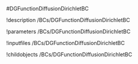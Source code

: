 <!-- MOOSE Object Documentation Stub: Remove this when content is added. -->
#DGFunctionDiffusionDirichletBC

!description /BCs/DGFunctionDiffusionDirichletBC

!parameters /BCs/DGFunctionDiffusionDirichletBC

!inputfiles /BCs/DGFunctionDiffusionDirichletBC

!childobjects /BCs/DGFunctionDiffusionDirichletBC
